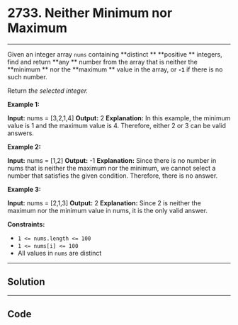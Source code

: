 # 2733. Neither Minimum nor Maximum

---

Given an integer array `nums` containing **distinct ** **positive ** integers, find and return **any ** number from the array that is neither the **minimum ** nor the **maximum ** value in the array, or **`-1`** if there is no such number.

Return _the selected integer._

 

**Example 1:**


**Input:** nums = [3,2,1,4]
**Output:** 2
**Explanation:** In this example, the minimum value is 1 and the maximum value is 4. Therefore, either 2 or 3 can be valid answers.


**Example 2:**


**Input:** nums = [1,2]
**Output:** -1
**Explanation:** Since there is no number in nums that is neither the maximum nor the minimum, we cannot select a number that satisfies the given condition. Therefore, there is no answer.


**Example 3:**


**Input:** nums = [2,1,3]
**Output:** 2
**Explanation:** Since 2 is neither the maximum nor the minimum value in nums, it is the only valid answer. 


 

**Constraints:**

  * `1 <= nums.length <= 100`
  * `1 <= nums[i] <= 100`
  * All values in `nums` are distinct

---

## Solution



---

## Code
```python


```